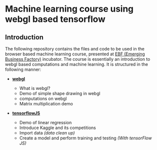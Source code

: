 # Machine learning course using webgl based tensorflow

## Introduction

The following repository contains the files and code to be used in the browser based machine learning course, presented at [EBF (Emerging Business Factory)](http://www.emergingbusinessfactory.com/) incubator. The course is essentially an introduction to webgl based computations and machine learning. It is structured in the following manner:

- **[webgl](https://www.khronos.org/webgl/wiki/Main_Page)**
  - What is webgl?
  - Demo of simple shape drawing in webgl
  - computations on webgl
  - Matrix multiplication demo
  
- **[tensorflowJS](https://js.tensorflow.org/)**
	- Demo of linear regression
	- Introduce Kaggle and its competitions
	- Import data *(data clean up)*
	- Create a model and perform training and testing *(With tensorFlow JS)*
